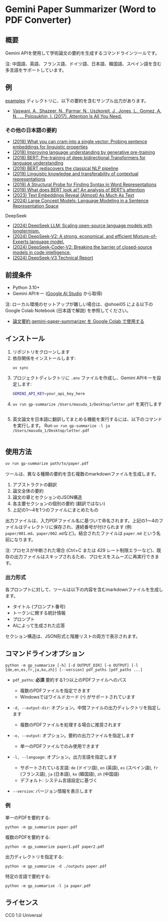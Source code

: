 # Gemini Paper Summarizer (Word to PDF Converter)

## 概要

Gemini APIを使用して学術論文の要約を生成するコマンドラインツールです。

注: 中国語、英語、フランス語、ドイツ語、日本語、韓国語、スペイン語を含む多言語をサポートしています。

## 例

[examples](examples) ディレクトリに、以下の要約を含むサンプル出力があります。

- [Vaswani, A., Shazeer, N., Parmar, N., Uszkoreit, J., Jones, L., Gomez, A. N., … Polosukhin, I. (2017). Attention Is All You Need.](https://arxiv.org/abs/1706.03762v7)

### その他の日本語の要約

- [(2018) What you can cram into a single vector: Probing sentence embeddings for linguistic properties](https://7shi.hateblo.jp/entry/2025/01/09/032708)
- [(2018) Improving language understanding by generative pre-training](https://7shi.hateblo.jp/entry/2025/01/08/023518)
- [(2018) BERT: Pre-training of deep bidirectional Transformers for language understanding](https://7shi.hateblo.jp/entry/2025/01/09/011331)
- [(2019) BERT rediscovers the classical NLP pipeline](https://7shi.hateblo.jp/entry/2025/01/09/014758)
- [(2019) Linguistic knowledge and transferability of contextual representations](https://7shi.hateblo.jp/entry/2025/01/09/024710)
- [(2019) A Structural Probe for Finding Syntax in Word Representations](https://7shi.hateblo.jp/entry/2025/01/09/030338)
- [(2019) What does BERT look at? An analysis of BERT’s attention](https://7shi.hateblo.jp/entry/2025/01/09/034240)
- [(2023) Text Embeddings Reveal (Almost) As Much As Text](https://7shi.hateblo.jp/entry/2025/01/05/203512)
- [(2024) Large Concept Models: Language Modeling in a Sentence Representation Space](https://7shi.hateblo.jp/entry/2025/01/04/232224)

DeepSeek

- [(2024) DeepSeek LLM: Scaling open-source language models with longtermism.](https://7shi.hateblo.jp/entry/2025/01/07/225023)
- [(2024) DeepSeek-V2: A strong, economical, and efficient Mixture-of-Experts language model.](https://7shi.hateblo.jp/entry/2025/01/07/234352)
- [(2024) DeepSeek-Coder-V2: Breaking the barrier of closed-source models in code intelligence.](https://7shi.hateblo.jp/entry/2025/01/07/235825)
- [(2024) DeepSeek-V3 Technical Report](https://7shi.hateblo.jp/entry/2025/01/08/000133)

## 前提条件

- Python 3.10+
- Gemini APIキー ([Google AI Studio](https://aistudio.google.com/) から取得)

注: ローカル環境のセットアップが難しい場合は、@shoei05 による以下の Google Colab Notebook (日本語で解説) を参照してください。

- [論文要約 gemini-paper-summarizer を Google Colab で使用する](https://colab.research.google.com/drive/1yj02UYLNjXvz4nInB5zGzvrcawaJ_Mua?usp=sharing)

## インストール

1. リポジトリをクローンします
2. 依存関係をインストールします:
   ```
   uv sync
   ```
3. プロジェクトディレクトリに `.env` ファイルを作成し、Gemini APIキーを設定します:
   ```bash
   GEMINI_API_KEY=your_api_key_here
   ```
4. `uv run gp-summarize /Users/masuda_1/Desktop/letter.pdf` を実行します
   ```
5. 英文論文を日本語に翻訳してまとめる機能を実行するには、以下のコマンドを実行します。
Run `uv run gp-summarize -l ja /Users/masuda_1/Desktop/letter.pdf`
   ```

## 使用方法

```bash
uv run gp-summarize path/to/paper.pdf
```

ツールは、異なる種類の要約を含む複数のmarkdownファイルを生成します。

1.  アブストラクトの翻訳
2.  論文全体の要約
3.  論文の章とセクションのJSON構造
4.  各主要セクションの個別の要約 (翻訳ではない)
5.  上記の1〜4を1つのファイルにまとめたもの

出力ファイルは、入力PDFファイル名に基づいて命名されます。上記の1〜4のファイルはディレクトリに保存され、連続番号が付けられます (例: `paper/001.md`、`paper/002.md`など)。結合されたファイルは `paper.md` という名前になります。

注: プロセスが中断された場合 (Ctrl+C または 429 レート制限エラーなど)、既存の出力ファイルはスキップされるため、プロセスをスムーズに再実行できます。

### 出力形式

各プロンプトに対して、ツールは以下の内容を含むmarkdownファイルを生成します。

- タイトル (プロンプト番号)
- トークンに関する統計情報
- プロンプト
- AIによって生成された応答

セクション構造は、JSON形式と階層リストの両方で表示されます。

## コマンドラインオプション

```
python -m gp_summarize [-h] [-d OUTPUT_DIR] [-o OUTPUT] [-l {de,en,es,fr,ja,ko,zh}] [--version] pdf_paths [pdf_paths ...]
```

- `pdf_paths`: **必須** 要約する1つ以上のPDFファイルへのパス
    - 複数のPDFファイルを指定できます
    - Windowsではワイルドカード (`*`) がサポートされています

- `-d, --output-dir`: オプション。中間ファイルの出力ディレクトリを指定します
    - 複数のPDFファイルを処理する場合に推奨されます

- `-o, --output`: オプション。要約の出力ファイルを指定します
    - 単一のPDFファイルでのみ使用できます

- `-l, --language`: オプション。出力言語を指定します
    - サポートされている言語: `de` (ドイツ語), `en` (英語), `es` (スペイン語), `fr` (フランス語), `ja` (日本語), `ko` (韓国語), `zh` (中国語)
    - デフォルト: システム言語設定に基づく

- `--version`: バージョン情報を表示します

### 例

単一のPDFを要約する:
```
python -m gp_summarize paper.pdf
```

複数のPDFを要約する:
```
python -m gp_summarize paper1.pdf paper2.pdf
```

出力ディレクトリを指定する:
```
python -m gp_summarize -d ./outputs paper.pdf
```

特定の言語で要約する:
```
python -m gp_summarize -l ja paper.pdf
```

## ライセンス

CC0 1.0 Universal